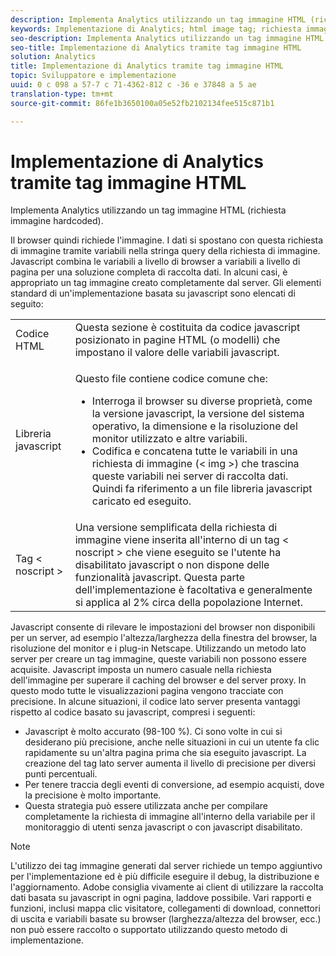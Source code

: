 ```yaml
---
description: Implementa Analytics utilizzando un tag immagine HTML (richiesta immagine hardcoded).
keywords: Implementazione di Analytics; html image tag; richiesta immagine hardcoded
seo-description: Implementa Analytics utilizzando un tag immagine HTML (richiesta immagine hardcoded).
seo-title: Implementazione di Analytics tramite tag immagine HTML
solution: Analytics
title: Implementazione di Analytics tramite tag immagine HTML
topic: Sviluppatore e implementazione
uuid: 0 c 098 a 57-7 c 71-4362-812 c -36 e 37848 a 5 ae
translation-type: tm+mt
source-git-commit: 86fe1b3650100a05e52fb2102134fee515c871b1

---
```



# Implementazione di Analytics tramite tag immagine HTML

Implementa Analytics utilizzando un tag immagine HTML (richiesta immagine hardcoded).

Il browser quindi richiede l'immagine. I dati si spostano con questa richiesta di immagine tramite variabili nella stringa query della richiesta di immagine. Javascript combina le variabili a livello di browser a variabili a livello di pagina per una soluzione completa di raccolta dati. In alcuni casi, è appropriato un tag immagine creato completamente dal server. Gli elementi standard di un'implementazione basata su javascript sono elencati di seguito:

<table id="table_20BBE4387F234CF199E6C99741AF265C"> 
 <tbody> 
  <tr> 
   <td> Codice HTML </td> 
   <td> Questa sezione è costituita da codice javascript posizionato in pagine HTML (o modelli) che impostano il valore delle variabili javascript. </td> 
  </tr> 
  <tr> 
   <td> Libreria javascript </td> 
   <td> <p>Questo file contiene codice comune che: </p> 
    <ul id="ul_ED50D66F2B2B476E8D9063099995998D"> 
     <li id="li_E88F6F28EC8946469ADCEAFF2F0A4EBA">Interroga il browser su diverse proprietà, come la versione javascript, la versione del sistema operativo, la dimensione e la risoluzione del monitor utilizzato e altre variabili. </li> 
     <li id="li_5CEBE37709D943B7921447FA7054A565">Codifica e concatena tutte le variabili in una richiesta di immagine (&lt; img &gt;) che trascina queste variabili nei server di raccolta dati. Quindi fa riferimento a un file libreria javascript caricato ed eseguito. </li> 
    </ul> </td> 
  </tr> 
  <tr> 
   <td> Tag &lt; noscript &gt; </td> 
   <td> Una versione semplificata della richiesta di immagine viene inserita all'interno di un tag &lt; noscript &gt; che viene eseguito se l'utente ha disabilitato javascript o non dispone delle funzionalità javascript. Questa parte dell'implementazione è facoltativa e generalmente si applica al 2% circa della popolazione Internet. </td> 
  </tr> 
 </tbody> 
</table>

Javascript consente di rilevare le impostazioni del browser non disponibili per un server, ad esempio l'altezza/larghezza della finestra del browser, la risoluzione del monitor e i plug-in Netscape. Utilizzando un metodo lato server per creare un tag immagine, queste variabili non possono essere acquisite. Javascript imposta un numero casuale nella richiesta dell'immagine per superare il caching del browser e del server proxy. In questo modo tutte le visualizzazioni pagina vengono tracciate con precisione. In alcune situazioni, il codice lato server presenta vantaggi rispetto al codice basato su javascript, compresi i seguenti:

* Javascript è molto accurato (98-100 %). Ci sono volte in cui si desiderano più precisione, anche nelle situazioni in cui un utente fa clic rapidamente su un'altra pagina prima che sia eseguito javascript. La creazione del tag lato server aumenta il livello di precisione per diversi punti percentuali.
* Per tenere traccia degli eventi di conversione, ad esempio acquisti, dove la precisione è molto importante.
* Questa strategia può essere utilizzata anche per compilare completamente la richiesta di immagine all'interno della variabile <noscript> per il monitoraggio di utenti senza javascript o con javascript disabilitato.

>[!NOTE]
>
>L'utilizzo dei tag immagine generati dal server richiede un tempo aggiuntivo per l'implementazione ed è più difficile eseguire il debug, la distribuzione e l'aggiornamento. Adobe consiglia vivamente ai client di utilizzare la raccolta dati basata su javascript in ogni pagina, laddove possibile. Vari rapporti e funzioni, inclusi mappa clic visitatore, collegamenti di download, connettori di uscita e variabili basate su browser (larghezza/altezza del browser, ecc.) non può essere raccolto o supportato utilizzando questo metodo di implementazione.

